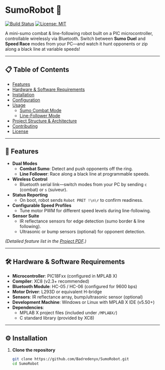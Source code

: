 # SumoRobot 🤖

[![Build Status](https://github.com/Badredenyx/SumoRobot/actions/workflows/ci.yml/badge.svg)](https://github.com/Badredenyx/SumoRobot/actions) [![License: MIT](https://img.shields.io/badge/License-MIT-yellow.svg)](LICENSE)  

A mini-sumo combat & line-following robot built on a PIC microcontroller, controllable wirelessly via Bluetooth. Switch between **Sumo Duel** and **Speed Race** modes from your PC—and watch it hunt opponents or zip along a black line at variable speeds!

---

## 📋 Table of Contents

- [Features](#-features)  
- [Hardware & Software Requirements](#-hardware--software-requirements)  
- [Installation](#-installation)  
- [Configuration](#-configuration)  
- [Usage](#-usage)  
  - [Sumo Combat Mode](#sumo-combat-mode)  
  - [Line-Follower Mode](#line-follower-mode)  
- [Project Structure & Architecture](#-project-structure--architecture)  
- [Contributing](#-contributing)  
- [License](#-license)

---

## 🔧 Features

- **Dual Modes**  
  - **Combat Sumo**: Detect and push opponents off the ring.  
  - **Line Follower**: Race along a black line at programmable speeds.  
- **Wireless Control**  
  - Bluetooth serial link—switch modes from your PC by sending `c` (combat) or `s` (suiveur).  
- **Status Reporting**  
  - On boot, robot sends `Robot PRET !\n\r` to confirm readiness.  
- **Configurable Speed Profiles**  
  - Tune motor PWM for different speed levels during line-following.  
- **Sensor Suite**  
  - IR reflectance sensors for edge detection (sumo border & line following).  
  - Ultrasonic or bump sensors (optional) for opponent detection.

*(Detailed feature list in the [Project PDF](./projet_robotSumo.pdf).)*

---

## 🛠️ Hardware & Software Requirements

- **Microcontroller**: PIC18Fxx (configured in MPLAB X)  
- **Compiler**: XC8 (v2.3+ recommended)  
- **Bluetooth Module**: HC-05 / HC-06 (configured for 9600 bps)  
- **Motor Driver**: L293D or equivalent H-bridge  
- **Sensors**: IR reflectance array, bump/ultrasonic sensor (optional)  
- **Development Machine**: Windows or Linux with MPLAB X IDE (v5.50+)  
- **Dependencies**:  
  - MPLAB X project files (included under `/MPLABX/`)  
  - C standard library (provided by XC8)

---

## ⚙️ Installation

1. **Clone the repository**  
   ```bash
   git clone https://github.com/Badredenyx/SumoRobot.git
   cd SumoRobot
